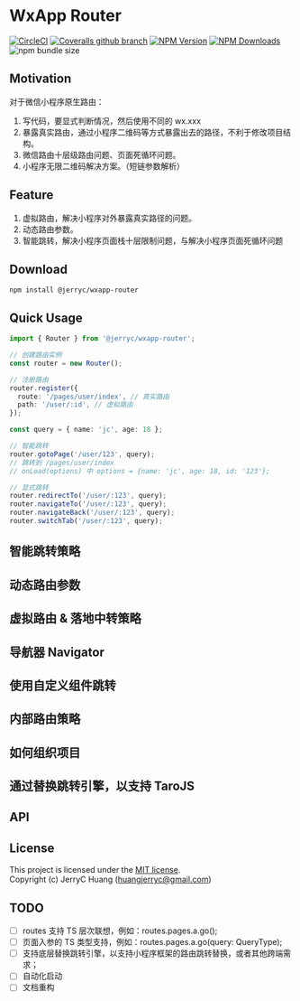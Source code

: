 # WxApp Router

[![CircleCI](https://img.shields.io/circleci/build/github/JerryC8080/wxapp-router/master?style=for-the-badge)](https://circleci.com/gh/JerryC8080/wxapp-router/tree/master)
[![Coveralls github branch](https://img.shields.io/coveralls/github/JerryC8080/wxapp-router/master?style=for-the-badge)](https://coveralls.io/github/JerryC8080/wxapp-router?branch=master)
[![NPM Version](https://img.shields.io/npm/v/@jerryc/wxapp-router.svg?style=for-the-badge)](https://www.npmjs.com/package/@jerryc/wxapp-router)
[![NPM Downloads](https://img.shields.io/npm/dm/@jerryc/wxapp-router.svg?style=for-the-badge)](https://www.npmjs.com/package/@jerryc/wxapp-router)
![npm bundle size](https://img.shields.io/bundlephobia/minzip/@jerryc/mini-logger.svg?style=for-the-badge)

## Motivation

对于微信小程序原生路由：

1. 写代码，要显式判断情况，然后使用不同的 wx.xxx
2. 暴露真实路由，通过小程序二维码等方式暴露出去的路径，不利于修改项目结构。
3. 微信路由十层级路由问题、页面死循环问题。
4. 小程序无限二维码解决方案。（短链参数解析）

## Feature

1. 虚拟路由，解决小程序对外暴露真实路径的问题。
1. 动态路由参数。
1. 智能跳转，解决小程序页面栈十层限制问题，与解决小程序页面死循环问题

## Download

```shell
npm install @jerryc/wxapp-router
```

## Quick Usage

```typescript
import { Router } from '@jerryc/wxapp-router';

// 创建路由实例
const router = new Router();

// 注册路由
router.register({
  route: '/pages/user/index', // 真实路由
  path: '/user/:id', // 虚拟路由
});

const query = { name: 'jc', age: 18 };

// 智能跳转
router.gotoPage('/user/123', query);
// 跳转到 /pages/user/index
// onLoad(options) 中 options = {name: 'jc', age: 18, id: '123'};

// 显式跳转
router.redirectTo('/user/:123', query);
router.navigateTo('/user/:123', query);
router.navigateBack('/user/:123', query);
router.switchTab('/user/:123', query);
```

## 智能跳转策略

## 动态路由参数

## 虚拟路由 & 落地中转策略

## 导航器 Navigator

## 使用自定义组件跳转

## 内部路由策略

## 如何组织项目

## 通过替换跳转引擎，以支持 TaroJS

## API

## License

This project is licensed under the [MIT license](LICENSE).  
Copyright (c) JerryC Huang (huangjerryc@gmail.com)

## TODO

- [ ] routes 支持 TS 层次联想，例如：routes.pages.a.go();
- [ ] 页面入参的 TS 类型支持，例如：routes.pages.a.go(query: QueryType);
- [ ] 支持底层替换跳转引擎，以支持小程序框架的路由跳转替换，或者其他跨端需求；
- [ ] 自动化启动
- [ ] 文档重构

